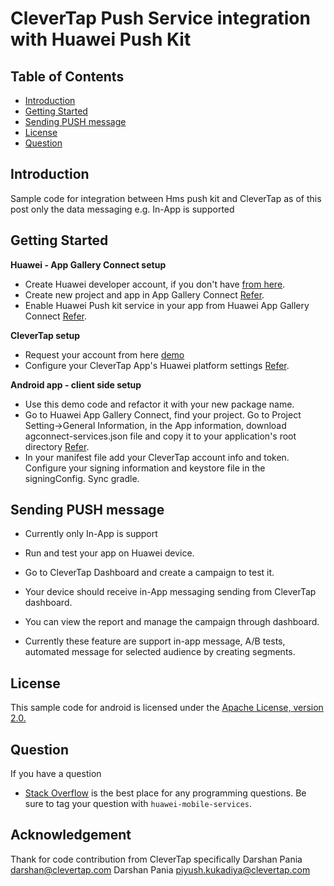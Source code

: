 # CleverTap Push Service integration with Huawei Push Kit



## Table of Contents
 * [Introduction](#introduction)
 * [Getting Started](#getting-started)
 * [Sending PUSH message](#sending-push-message)
 * [License](#license) 
 * [Question](#question) 
 

## Introduction
Sample code for integration between Hms push kit and CleverTap
as of this post only the data messaging e.g. In-App is supported

## Getting Started

 **Huawei - App Gallery Connect setup**
   - Create Huawei developer account, if you don't have [from here](https://developer.huawei.com/consumer/en/). 
   - Create new project and app in App Gallery Connect [Refer](https://developer.huawei.com/consumer/en/codelab/HMSPreparation/index.html#0).   
   - Enable Huawei Push kit service in your app from Huawei App Gallery Connect [Refer](https://developer.huawei.com/consumer/en/doc/development/HMSCore-Guides/android-config-agc-0000001050170137).
   
 **CleverTap setup**
   - Request your account from here [demo](https://clevertap.com/live-product-demo/)
   - Configure your CleverTap App's Huawei platform settings [Refer](https://eu1.dashboard.clevertap.com/K9Z-46W-995Z/account-setup/campaigns-journeys/channels/mobile-push/android).
   
 **Android app - client side setup**
   - Use this demo code and refactor it with your new package name.
   - Go to Huawei App Gallery Connect, find your project. Go to Project Setting->General Information, in the App information, download agconnect-services.json file      and copy it to your application's root directory [Refer](https://developer.huawei.com/consumer/en/doc/development/HMSCore-Guides/android-integrating-sdk-0000001050040084). 
   - In your manifest file add your CleverTap account info and token. Configure your signing information and keystore file in the signingConfig.
     Sync gradle.   
  

## Sending PUSH message 
  - Currently only In-App is support
  - Run and test your app on Huawei device. 
  - Go to CleverTap Dashboard and create a campaign to test it.
  - Your device should receive in-App messaging sending from CleverTap dashboard.
  - You can view the report and manage the campaign through dashboard.

  - Currently these feature are support in-app message, A/B tests, automated message for selected audience by creating segments.

## License
This sample code for android is licensed under the [Apache License, version 2.0.](http://www.apache.org/licenses/LICENSE-2.0)

## Question
If you have a question 
- [Stack Overflow](https://stackoverflow.com/questions/tagged/huawei-mobile-services) is the best place for any programming questions. 
  Be sure to tag your question with `huawei-mobile-services`.
  
 ## Acknowledgement
 Thank for code contribution from CleverTap specifically
 Darshan Pania <darshan@clevertap.com>
 Darshan Pania piyush.kukadiya@clevertap.com 

